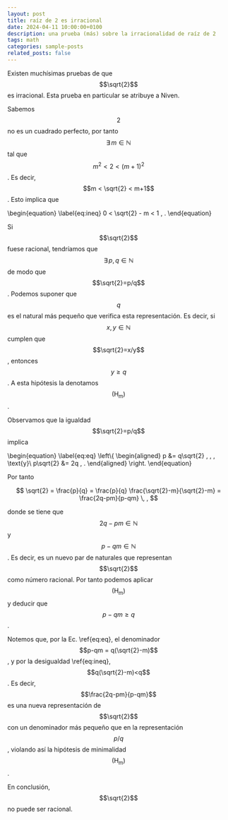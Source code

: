 ```yaml
---
layout: post
title: raíz de 2 es irracional
date: 2024-04-11 10:00:00+0100
description: una prueba (más) sobre la irracionalidad de raíz de 2
tags: math
categories: sample-posts
related_posts: false
---
```


Existen muchísimas pruebas de que $$\sqrt{2}$$ es irracional. Esta prueba en particular se atribuye a Niven.

Sabemos $$2$$ no es un cuadrado perfecto, por tanto $$\exists\, m\in\mathbb{N}$$ tal que $$m^2 < 2 < (m+1)^2$$. Es decir, $$m < \sqrt{2} < m+1$$. Esto implica que

\begin{equation}
\label{eq:ineq}
0 < \sqrt{2} - m < 1 \, .
\end{equation}

Si $$\sqrt{2}$$ fuese racional, tendríamos que $$\exists\, p,q\in\mathbb{N}$$ de modo que $$\sqrt{2}=p/q$$. Podemos suponer que $$q$$ es el natural más pequeño que verifica esta representación. Es decir, si $$x,y\in\mathbb{N}$$ cumplen que $$\sqrt{2}=x/y$$, entonces $$y\geq q$$. A esta hipótesis la denotamos $$(\text{H}_\text{m})$$.

Observamos que la igualdad $$\sqrt{2}=p/q$$ implica

\begin{equation}
\label{eq:eq}
\left\\{
\begin{aligned}
p &= q\sqrt{2} \, , \, \text{y}\\
p\sqrt{2} &= 2q \, .
\end{aligned}
\right.
\end{equation}

Por tanto

$$
\sqrt{2} = \frac{p}{q} = \frac{p}{q} \frac{\sqrt{2}-m}{\sqrt{2}-m} = \frac{2q-pm}{p-qm} \, ,
$$

donde se tiene que $$2q-pm \in\mathbb{N}$$ y $$p-qm \in\mathbb{N}$$. Es decir, es un nuevo par de naturales que representan $$\sqrt{2}$$ como número racional. Por tanto podemos aplicar $$(\text{H}_\text{m})$$ y deducir que $$p-qm\geq q$$.

Notemos que, por la Ec. \ref{eq:eq}, el denominador $$p-qm = q(\sqrt{2}-m)$$, y por la desigualdad \ref{eq:ineq}, $$q(\sqrt{2}-m)<q$$. Es decir, $$\frac{2q-pm}{p-qm}$$ es una nueva representación de $$\sqrt{2}$$ con un denominador más pequeño que en la representación $$p/q$$, violando así la hipótesis de minimalidad $$(\text{H}_\text{m})$$.

En conclusión, $$\sqrt{2}$$ no puede ser racional.
